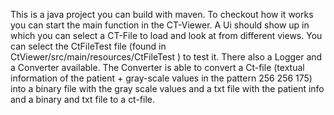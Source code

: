 This is a java project you can build with maven. To checkout how it works you can start the main function in the CT-Viewer. A Ui should show up in which you can select a CT-File to load and look at from different views. You can select the CtFileTest file (found in CtViewer/src/main/resources/CtFileTest ) to test it. There also a Logger and a Converter available. The Converter is able to convert a Ct-file (textual information of the patient + gray-scale values in the pattern 256 256 175) into a binary file with the gray scale values and a txt file with the patient info and a binary and txt file to a ct-file.
